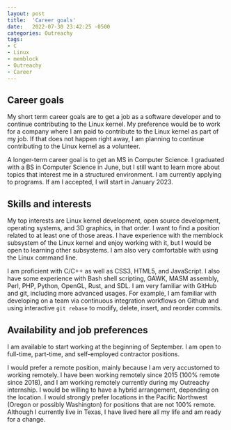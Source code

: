 ```yaml
---
layout: post
title:  'Career goals'
date:   2022-07-30 23:42:25 -0500
categories: Outreachy
tags:
- C
- Linux
- memblock
- Outreachy
- Career
---
```

## Career goals

My short term career goals are to get a job as a software developer and to continue contributing to the Linux kernel. My preference would be to work for a company where I am paid to contribute to the Linux kernel as part of my job. If that does not happen right away, I am planning to continue contributing to the Linux kernel as a volunteer.

A longer-term career goal is to get an MS in Computer Science. I graduated with a BS in Computer Science in June, but I still want to learn more about topics that interest me in a structured environment. I am currently applying to programs. If am I accepted, I will start in January 2023.

## Skills and interests

My top interests are Linux kernel development, open source development, operating systems, and 3D graphics, in that order. I want to find a position related to at least one of those areas. I have experience with the memblock subsystem of the Linux kernel and enjoy working with it, but I would be open to learning other subsystems. I am also very comfortable with using the Linux command line.

I am proficient with C/C++ as well as CSS3, HTML5, and JavaScript. I also have some experience with Bash shell scripting, GAWK, MASM assembly, Perl, PHP, Python, OpenGL, Rust, and SDL. I am very familiar with GitHub and git, including more advanced usages. For example, I am familiar with developing on a team via continuous integration workflows on Github and using interactive `git rebase` to modify, delete, insert, and reorder commits.

## Availability and job preferences

I am available to start working at the beginning of September. I am open to full-time, part-time, and self-employed contractor positions.

I would prefer a remote position, mainly because I am very accustomed to working remotely. I have been working remotely since 2015 (100% remote since 2018), and I am working remotely currently during my Outreachy internship. I would be willing to have a hybrid arrangement, depending on the location. I would strongly prefer locations in the Pacific Northwest (Oregon or possibly Washington) for positions that are not 100% remote. Although I currently live in Texas, I have lived here all my life and am ready for a change.
